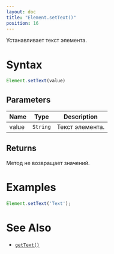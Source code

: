 ```yaml
---
layout: doc
title: "Element.setText()"
position: 16
---
```


Устанавливает текст элемента.

# Syntax

```js
Element.setText(value)
```

## Parameters

|Name|Type|Description|
|----|----|-----------|
|value|`String`|Текст элемента.|

## Returns

Метод не возвращает значений.

# Examples

```js
Element.setText('Text');
```

# See Also

* [`getText()`](../Element.getText/)
